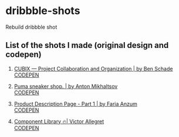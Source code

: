 # dribbble-shots

Rebuild dribbble shot

## List of the shots I made (original design and codepen)

1. [CUBIX — Project Collaboration and Organization | by Ben Schade](https://dribbble.com/shots/7080960-CUBIX-Project-Collaboration-and-Organization/attachments/82470?mode=media) <br>
   [CODEPEN](https://codepen.io/maximedaraize/pen/JjYbpeG)

2. [Puma sneaker shop. | by Anton Mikhaltsov](https://dribbble.com/shots/5591883-Puma-sneaker-shop/attachments) <br>
   [CODEPEN](https://codepen.io/maximedaraize/pen/ZdqLaL)

3. [Product Description Page - Part 1 | by Faria Anzum](https://dribbble.com/shots/5830826-Product-Description-Page-Part-1/attachments) <br>
   [CODEPEN](https://codepen.io/maximedaraize/pen/wLyqNa)

4. [Component Library 🔥| Victor Allegret ](https://dribbble.com/shots/5806040-Component-library/attachments) <br>
   [CODEPEN](https://codepen.io/maximedaraize/pen/NZYbvb)
